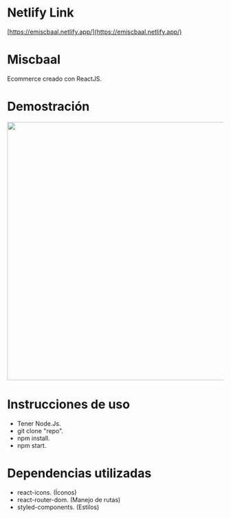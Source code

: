 # Netlify Link

[https://emiscbaal.netlify.app/](https://emiscbaal.netlify.app/)

# Miscbaal

Ecommerce creado con ReactJS.

# Demostración

<img src="https://media.giphy.com/media/idIA8pur97Yo3rrzd8/giphy.gif" width="600px" />

# Instrucciones de uso

- Tener Node.Js.
- git clone "repo".
- npm install.
- npm start.

# Dependencias utilizadas

- react-icons. (Íconos)
- react-router-dom. (Manejo de rutas)
- styled-components. (Estilos)
